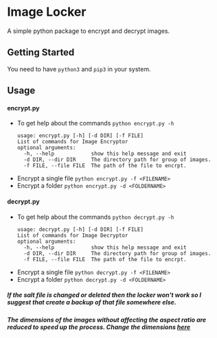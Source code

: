 # Image Locker
A simple python package to encrypt and decrypt images.

## Getting Started
You need to have `python3` and `pip3` in your system.

## Usage
#### encrypt.py
- To get help about the commands `python encrypt.py -h`
  ```
  usage: encrypt.py [-h] [-d DIR] [-f FILE]
  List of commands for Image Encryptor
  optional arguments:
    -h, --help            show this help message and exit
    -d DIR, --dir DIR     The directory path for group of images.
    -f FILE, --file FILE  The path of the file to encrpt.
  ```
- Encrypt a single file `python encrypt.py -f <FILENAME>`
- Encrypt a folder `python encrypt.py -d <FOLDERNAME>`

#### decrypt.py
- To get help about the commands `python decrypt.py -h`
  ```
  usage: decrypt.py [-h] [-d DIR] [-f FILE]
  List of commands for Image Decryptor
  optional arguments:
    -h, --help            show this help message and exit
    -d DIR, --dir DIR     The directory path for group of images.
    -f FILE, --file FILE  The path of the file to encrpt.
  ```
- Encrypt a single file `python decrypt.py -f <FILENAME>`
- Encrypt a folder `python decrypt.py -d <FOLDERNAME>`


##### If the salt file is changed or deleted then the locker won't work so I suggest that create a backup of that file somewhere else.
##### The dimensions of the images without affecting the aspect ratio are reduced to speed up the process. Change the dimensions [here](image_encryptor/__init__.py)

